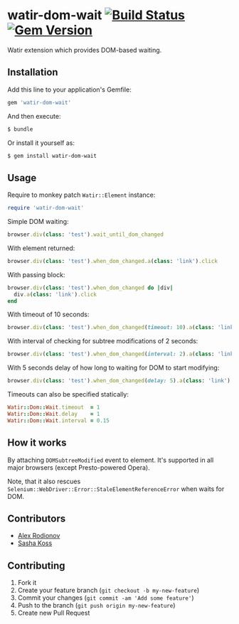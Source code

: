 # watir-dom-wait [![Build Status](https://travis-ci.org/p0deje/watir-dom-wait.png?branch=master)](https://travis-ci.org/p0deje/watir-dom-wait) [![Gem Version](https://badge.fury.io/rb/watir-dom-wait.png)](http://badge.fury.io/rb/watir-dom-wait)

Watir extension which provides DOM-based waiting.

## Installation

Add this line to your application's Gemfile:

```ruby
gem 'watir-dom-wait'
```

And then execute:

```bash
$ bundle
```

Or install it yourself as:

```bash
$ gem install watir-dom-wait
```

## Usage

Require to monkey patch `Watir::Element` instance:

```ruby
require 'watir-dom-wait'
```

Simple DOM waiting:

```ruby
browser.div(class: 'test').wait_until_dom_changed
```

With element returned:

```ruby
browser.div(class: 'test').when_dom_changed.a(class: 'link').click
```

With passing block:

```ruby
browser.div(class: 'test').when_dom_changed do |div|
  div.a(class: 'link').click
end
```

With timeout of 10 seconds:

```ruby
browser.div(class: 'test').when_dom_changed(timeout: 10).a(class: 'link').click
```

With interval of checking for subtree modifications of 2 seconds:

```ruby
browser.div(class: 'test').when_dom_changed(interval: 2).a(class: 'link').click
```

With 5 seconds delay of how long to waiting for DOM to start modifying:

```ruby
browser.div(class: 'test').when_dom_changed(delay: 5).a(class: 'link').click
```

Timeouts can also be specified statically:

```ruby
Watir::Dom::Wait.timeout  = 1
Watir::Dom::Wait.delay    = 1
Watir::Dom::Wait.interval = 0.15
```

## How it works

By attaching `DOMSubtreeModified` event to element. It's supported in all major browsers (except Presto-powered Opera).

Note, that it also rescues `Selenium::WebDriver::Error::StaleElementReferenceError` when waits for DOM.

## Contributors

* [Alex Rodionov](https://github.com/p0deje)
* [Sasha Koss](https://github.com/kossnocorp)

## Contributing

1. Fork it
2. Create your feature branch (`git checkout -b my-new-feature`)
3. Commit your changes (`git commit -am 'Add some feature'`)
4. Push to the branch (`git push origin my-new-feature`)
5. Create new Pull Request
